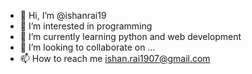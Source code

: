 - 👋 Hi, I’m @ishanrai19
- 👀 I’m interested in programming
- 🌱 I’m currently learning python and web development
- 💞️ I’m looking to collaborate on ...
- 📫 How to reach me ishan.rai1907@gmail.com

<!---
ishanrai19/ishanrai19 is a ✨ special ✨ repository because its `README.md` (this file) appears on your GitHub profile.
You can click the Preview link to take a look at your changes.
--->
